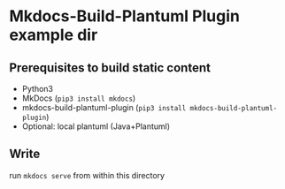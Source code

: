 # Mkdocs-Build-Plantuml Plugin example dir

## Prerequisites to build static content

- Python3
- MkDocs (`pip3 install mkdocs`)
- mkdocs-build-plantuml-plugin (`pip3 install mkdocs-build-plantuml-plugin`)
- Optional: local plantuml (Java+Plantuml)

## Write

run `mkdocs serve` from within this directory
